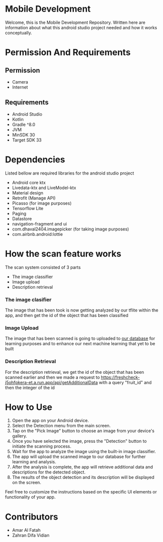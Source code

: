 # Mobile Development
Welcome, this is the Mobile Development Repository. Written here are information about what this android studio project needed and how it works conceptually.

# Permission And Requirements
## Permission
- Camera
- Internet

## Requirements
- Android Studio
- Kotlin
- Gradle ^8.0
- JVM
- MinSDK 30
- Target SDK 33

# Dependencies
Listed bellow are required libraries for the android studio project
- Android core ktx
- Livedata-ktx and LiveModel-ktx
- Material design
- Retrofit (Manage API)
- Picasso (for image purposes)
- Tensorflow Lite
- Paging
- Datastore
- navigation-fragment and ui
- com.dhaval2404.imagepicker (for taking image purposes)
- com.airbnb.android:lottie

# How the scan feature works
The scan system consisted of 3 parts
- The image classifier
- Image upload
- Description retrieval

### The image clasifier
The image that has been took is now getting analyzed by our tflite within the app, and then get the id of the object that has been classified

### Image Upload
The image that has been scanned is going to uploaded to [our database](https://freshcheck-j5ohfpkera-et.a.run.app/storage/upload) for learning purposes and to enhance our next machine learning that yet to be built 

### Description Retrieval
For the description retrieval, we get the id of the object that has been scanned earlier and then we made a request to https://freshcheck-j5ohfpkera-et.a.run.app/api/getAdditionalData with a query "fruit_id" and then the integer of the id

# How to Use
1. Open the app on your Android device.
2. Select the Detection menu from the main screen.
3. Tap on the "Pick Image" button to choose an image from your device's gallery.
4. Once you have selected the image, press the "Detection" button to initiate the scanning process.
5. Wait for the app to analyze the image using the built-in image classifier.
6. The app will upload the scanned image to our database for further learning and analysis.
7. After the analysis is complete, the app will retrieve additional data and descriptions for the detected object.
8. The results of the object detection and its description will be displayed on the screen.

Feel free to customize the instructions based on the specific UI elements or functionality of your app.

# Contributors
- Amar Al Fatah 
- Zahran Difa Vidian